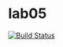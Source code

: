 # lab05
[![Build Status](https://travis-ci.org/a346560/lab05.svg?branch=master)](https://travis-ci.org/a346560/lab05)
